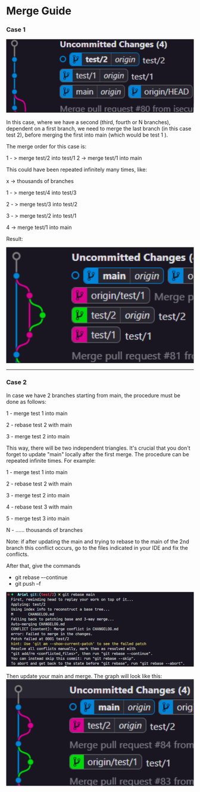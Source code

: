 # Merge Guide

### Case 1
![](Life-Cycle/Assets/case-1-commits-before.png)

In this case, where we have a second (third, fourth or N branches), dependent on a first branch, we need to merge the last branch (in this case test 2), before merging the first into main (which would be test 1 ).

The merge order for this case is:

1 - > merge test/2 into test/1
2 -> merge test/1 into main

This could have been repeated infinitely many times, like:

x -> thousands of branches

1 - > merge test/4 into test/3

2 - > merge test/3 into test/2

3 - > merge test/2 into test/1

4 -> merge test/1 into main

Result:

![](Life-Cycle/Assets/case-1-commits-result.png)

--------------------------------
### Case 2
In case we have 2 branches starting from main, the procedure must be done as follows:

1 - merge test 1 into main

2 - rebase test 2 with main

3 - merge test 2 into main

This way, there will be two independent triangles. It's crucial that you don't forget to update "main" locally after the first merge. The procedure can be repeated infinite times. For example:

1 - merge test 1 into main

2 - rebase test 2 with main

3 - merge test 2 into main

4 - rebase test 3 with main

5 - merge test 3 into main

N - ...... thousands of branches

Note: if after updating the main and trying to rebase to the main of the 2nd branch this conflict occurs, go to the files indicated in your IDE and fix the conflicts.

After that, give the commands

-   git rebase –-continue
-   git push –f

![](Life-Cycle/Assets/case-2commits-error.png)

Then update your main and merge. The graph will look like this:
![](Life-Cycle/Assets/case-2-commits-result.png)
